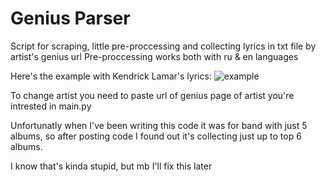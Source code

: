 # Genius Parser

Script for scraping, little pre-proccessing and collecting lyrics in txt file by artist's genius url
Pre-proccessing works both with ru & en languages


Here's the example with Kendrick Lamar's lyrics:
![example](https://user-images.githubusercontent.com/98669502/175080052-619c79d1-2019-49b2-a4b3-1728d06dc43a.png)


To change artist you need to paste url of genius page of artist you're intrested in main.py


Unfortunatly when I've been writing this code it was for band with just 5 albums, so after posting code I found out it's collecting just up to top 6 albums.

I know that's kinda stupid, but mb I'll fix this later
